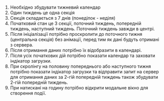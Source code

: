 1. Необхідно збудувати тижневий календар
2. Один тиждень це одна секція
3. Секція складається з 7 днів (понеділок - неділя)
4. Початковий стан це 3 секції, поточний тиждень, попередній тиждень, наступний тиждень. Поточний тиждень завжди в центрі.
5. Після ініціалізації потрібно проскролити до поточного тижня (центральна секція) без анімації, перед тим як дані будуть отримані з сервера.
6. Після отримання даних потрібно їх відобразити в календарі.
7. Після усіх початкових дій потрібно показати календар та заховати індікатор загрузки.
8. При скролінгу на половину попереднього або наступного тижня потрібно показати індікатор загрузки та відправити запит на сервер для отримання даних за 2-гій попередній тиждень також збудувати 2-гій попередній тиждень.
9. При натискані на годину потрібно відкрити модальне вікно для створення події.
